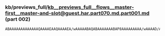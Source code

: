 ### kb/previews_full/kb__previews_full__flows__master-first__master-and-slot@guest.har.part070.md.part001.md (part 002)

```md
ABAAAAAAAAAAAAAQAAAAEAAQAAAAEA/wAAAAABAQABAAAAAAABAP8AAAAAAAAA/wAAAAD/AAAAAAAAAAEAAAAAAAAAAAEAAAA
```

```
